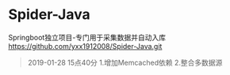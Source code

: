 # Spider-Java
Springboot独立项目-专门用于采集数据并自动入库
https://github.com/yxx1912008/Spider-Java.git

>2019-01-28 15点40分
1.增加Memcached依赖
2.整合多数据源


